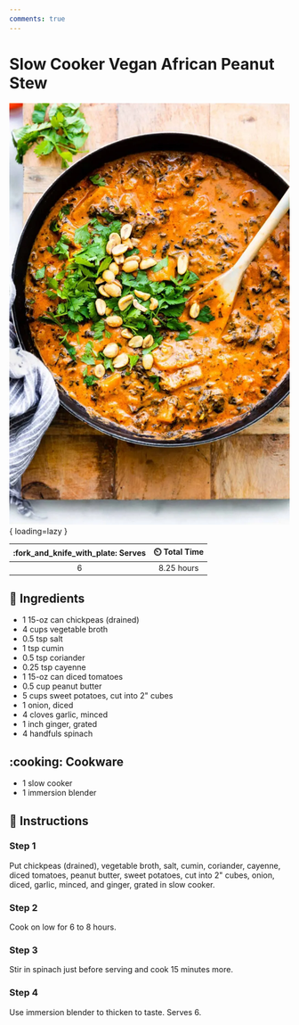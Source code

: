 ```yaml
---
comments: true
---
```

# Slow Cooker Vegan African Peanut Stew

![Slow Cooker Vegan African Peanut Stew](../assets/images/slow-cooker-vegan-african-peanut-stew.png){ loading=lazy }

| :fork_and_knife_with_plate: Serves | :timer_clock: Total Time |
|:----------------------------------:|:-----------------------: |
| 6 | 8.25 hours |

## :salt: Ingredients

- 1 15-oz can chickpeas (drained)
- 4 cups vegetable broth
- 0.5 tsp salt
- 1 tsp cumin
- 0.5 tsp coriander
- 0.25 tsp cayenne
- 1 15-oz can diced tomatoes
- 0.5 cup peanut butter
- 5 cups sweet potatoes, cut into 2" cubes
- 1 onion, diced
- 4 cloves garlic, minced
- 1 inch ginger, grated
- 4 handfuls spinach

## :cooking: Cookware

- 1 slow cooker
- 1 immersion blender

## :pencil: Instructions

### Step 1

Put chickpeas (drained), vegetable broth, salt, cumin, coriander, cayenne, diced tomatoes, peanut butter, sweet
potatoes, cut into 2" cubes, onion, diced, garlic, minced, and ginger, grated in slow cooker.

### Step 2

Cook on low for 6 to 8 hours.

### Step 3

Stir in spinach just before serving and cook 15 minutes more.

### Step 4

Use immersion blender to thicken to taste. Serves 6.
